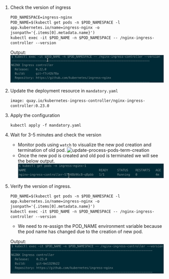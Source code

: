 1. Check the version of ingress
    ```
    POD_NAMESPACE=ingress-nginx
    POD_NAME=$(kubectl get pods -n $POD_NAMESPACE -l app.kubernetes.io/name=ingress-nginx -o jsonpath='{.items[0].metadata.name}')
    kubectl exec -it $POD_NAME -n $POD_NAMESPACE -- /nginx-ingress-controller --version
    ```
    Output:
    ![ingress-0.22.0](images/ingress-0.22.0.jpg)
2. Update the deployment resource in ```mandatory.yaml```
    ```
    image: quay.io/kubernetes-ingress-controller/nginx-ingress-controller:0.23.0
    ```
3. Apply the configuration
    ```
    kubectl apply -f mandatory.yaml
    ```
4. Wait for 3-5 minutes and check the version
    - Monitor pods using ```watch``` to visualize the new pod creation and termination of old pod.
    ![update-process-pods-term-creation](update-process-pods-term-creation.jpg)
    - Once the new pod is created and old pod is terminated we will see the below output.
    ![new-ingress-pod](images/new-ingress-pod.jpg)
5. Verify the version of ingress.
    ```
    POD_NAME=$(kubectl get pods -n $POD_NAMESPACE -l app.kubernetes.io/name=ingress-nginx -o jsonpath='{.items[0].metadata.name}')
    kubectl exec -it $POD_NAME -n $POD_NAMESPACE -- /nginx-ingress-controller --version
    ```
    - We need to re-assign the POD_NAME environment variable because the pod name has changed due to the creation of new pod.

    Output:
    ![ingress-version-update](images/ingress-version-update.jpg)


